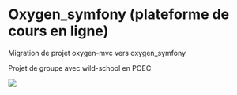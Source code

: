 <h1>Oxygen_symfony (plateforme de cours en ligne) </h1>
<p>Migration de projet oxygen-mvc vers oxygen_symfony</p>
<p>Projet de groupe avec wild-school en POEC</p>
<img src ="public/images/capture-2"/>
